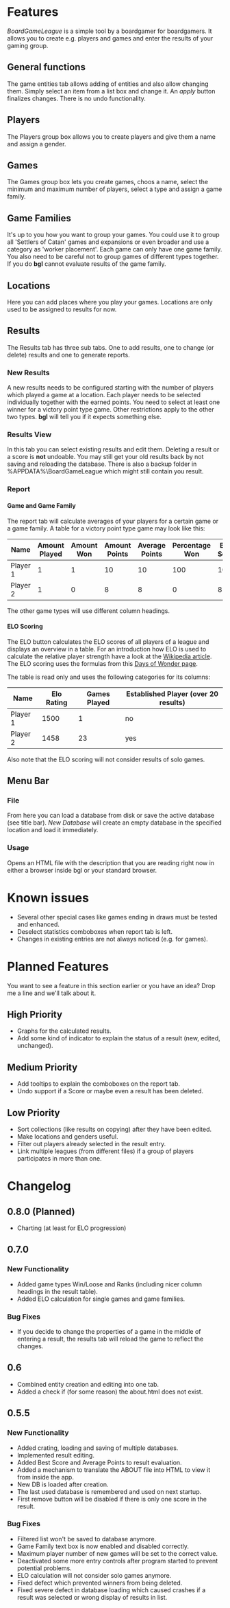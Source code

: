 # Features

_BoardGameLeague_ is a simple tool by a boardgamer for boardgamers. It allows you to create e.g. players and
games and enter the results of your gaming group.

## General functions

The game entities tab allows adding of entities and also allow changing them. Simply select an item from a list box and
change it. An _apply_ button finalizes changes. There is no undo functionality.

## Players

The Players group box allows you to create players and give them a name and assign a gender.

## Games

The Games group box lets you create games, choos a name, select the minimum and maximum number of players, select a type and assign a game family.

## Game Families

It's up to you how you want to group your games. You could use it to group all 'Settlers of Catan' games and expansions
or even broader and use a category as 'worker placement'. Each game can only have one game family. You also need to be careful
not to group games of different types together. If you do **bgl** cannot evaluate results of the game family.

## Locations

Here you can add places where you play your games. Locations are only used to be assigned to results for now.

## Results

The Results tab has three sub tabs. One to add results, one to change (or delete) results and one to generate reports.

### New Results

A new results needs to be configured starting with the number of players which played a game at a location. Each player needs to 
be selected individually together with the earned points. You need to select at least one winner for a victory point type game.
Other restrictions apply to the other two types. **bgl** will tell you if it expects something else.

### Results View

In this tab you can select existing results and edit them. Deleting a result or a score is **not** undoable. You may still get your old results back by
not saving and reloading the database. There is also a backup folder in %APPDATA%\BoardGameLeague which might still contain you result.

### Report

#### Game and Game Family

The report tab will calculate averages of your players for a certain game or a game family. A table for a victory point type game may look like this:

| Name     | Amount Played | Amount Won | Amount Points | Average Points | Percentage Won | Best Score |
|----------|---------------|------------|---------------|----------------|----------------|------------|
| Player 1 | 1             | 1          | 10            | 10             | 100            | 10         |
| Player 2 | 1             | 0          | 8             | 8              | 0              | 8          |

The other game types will use different column headings.

#### ELO Scoring

The ELO button calculates the ELO scores of all players of a league and displays an overview in a table. For an introduction
how ELO is used to calculate the relative player strength have a look at the [Wikipedia article](https://en.wikipedia.org/wiki/Elo_rating_system).
The ELO scoring uses the formulas from this [Days of Wonder page](https://www.daysofwonder.com/online/en/play/ranking/). 

The table is read only and uses the following categories for its columns:

| Name     | Elo Rating | Games Played | Established Player (over 20 results) |
|----------|------------|--------------|--------------------------------------|
| Player 1 | 1500       | 1            | no                                   |
| Player 2 | 1458       | 23           | yes                                  |

Also note that the ELO scoring will not consider results of solo games.

## Menu Bar

### File

From here you can load a database from disk or save the active database (see title bar). *New Database* will create an empty database in the 
specified location and load it immediately.

### Usage

Opens an HTML file with the description that you are reading right now in either a browser inside bgl or your standard browser.

# Known issues

* Several other special cases like games ending in draws must be tested and enhanced.
* Deselect statistics comboboxes when report tab is left.
* Changes in existing entries are not always noticed (e.g. for games).

# Planned Features

You want to see a feature in this section earlier or you have an idea? Drop me a line and we'll talk about it.

## High Priority

* Graphs for the calculated results.
* Add some kind of indicator to explain the status of a result (new, edited, unchanged).

## Medium Priority

* Add tooltips to explain the comboboxes on the report tab.
* Undo support if a Score or maybe even a result has been deleted.

## Low Priority

* Sort collections (like results on copying) after they have been edited.
* Make locations and genders useful.
* Filter out players already selected in the result entry.
* Link multiple leagues (from different files) if a group of players participates in more than one.

# Changelog

## 0.8.0 (Planned)

* Charting (at least for ELO progression)

## 0.7.0

### New Functionality

* Added game types Win/Loose and Ranks (including nicer column headings in the result table).
* Added ELO calculation for single games and game families.

### Bug Fixes

* If you decide to change the properties of a game in the middle of entering a result, the results tab will reload the game to reflect the changes.

## 0.6

* Combined entity creation and editing into one tab.
* Added a check if (for some reason) the about.html does not exist.

## 0.5.5

### New Functionality

* Added crating, loading and saving of multiple databases.
* Implemented result editing.
* Added Best Score and Average Points to result evaluation.
* Added a mechanism to translate the ABOUT file into HTML to view it from inside the app.
* New DB is loaded after creation.
* The last used database is remembered and used on next startup.
* First remove button will be disabled if there is only one score in the result.

### Bug Fixes

* Filtered list won't be saved to database anymore.
* Game Family text box is now enabled and disabled correctly.
* Maximum player number of new games will be set to the correct value.
* Deactivated some more entry controls after program started to prevent potential problems.
* ELO calculation will not consider solo games anymore.
* Fixed defect which prevented winners from being deleted.
* Fixed severe defect in database loading which caused crashes if a result was selected or wrong display of results in list.
